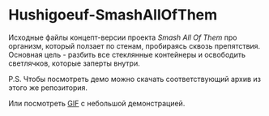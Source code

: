 # Hushigoeuf-SmashAllOfThem

Исходные файлы концепт-версии проекта *Smash All Of Them* про организм, который ползает по стенам, пробираясь сквозь препятствия. Основная цель - разбить все стеклянные контейнеры и освободить светлячков, которые заперты внутри.

P.S. Чтобы посмотреть демо можно скачать соответствующий архив из этого же репозитория.

Или посмотреть [GIF](https://github.com/Hushigoeuf/Hushigoeuf-SmashAllOfThem/blob/main/smashallofthem_demo.gif) с небольшой демонстрацией.
